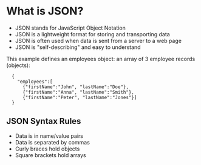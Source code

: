 # What is JSON?

- JSON stands for JavaScript Object Notation
- JSON is a lightweight format for storing and transporting data
- JSON is often used when data is sent from a server to a web page
- JSON is "self-describing" and easy to understand


 This example defines an employees object: an array of 3 employee records (objects):
      
      {
        "employees":[
          {"firstName":"John", "lastName":"Doe"},
          {"firstName":"Anna", "lastName":"Smith"},
          {"firstName":"Peter", "lastName":"Jones"}]
      }

## JSON Syntax Rules

- Data is in name/value pairs
- Data is separated by commas
- Curly braces hold objects
- Square brackets hold arrays
